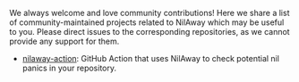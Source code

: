 We always welcome and love community contributions! Here we share a list of community-maintained projects related to NilAway which may be useful to you. Please direct issues to the corresponding repositories, as we cannot provide any support for them.

- [nilaway-action](https://github.com/qbaware/nilaway-action): GitHub Action that uses NilAway to check potential nil panics in your repository.
